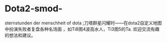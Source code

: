 # Dota2-smod-
sternstunden der menschheit  of dota ;刀塔群星闪耀时——在dota2自定义地图中扮演失败者复盘各种名场面 ，如Ti8图4波高水人，Ti3图5的Ta. 欢迎交流有趣的想法和建议。
